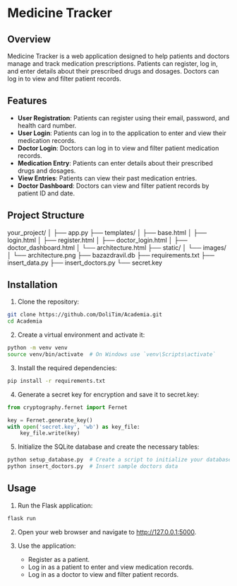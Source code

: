 # Medicine Tracker

## Overview

Medicine Tracker is a web application designed to help patients and doctors manage and track medication prescriptions. Patients can register, log in, and enter details about their prescribed drugs and dosages. Doctors can log in to view and filter patient records.

## Features

- **User Registration**: Patients can register using their email, password, and health card number.
- **User Login**: Patients can log in to the application to enter and view their medication records.
- **Doctor Login**: Doctors can log in to view and filter patient medication records.
- **Medication Entry**: Patients can enter details about their prescribed drugs and dosages.
- **View Entries**: Patients can view their past medication entries.
- **Doctor Dashboard**: Doctors can view and filter patient records by patient ID and date.

## Project Structure

your_project/
│
├── app.py
├── templates/
│ ├── base.html
│ ├── login.html
│ ├── register.html
│ ├── doctor_login.html
│ ├── doctor_dashboard.html
│ └── architecture.html
├── static/
│ └── images/
│ └── architecture.png
├── bazazdravil.db
├── requirements.txt
├── insert_data.py
├── insert_doctors.py
└── secret.key

## Installation

1. Clone the repository:

```sh
git clone https://github.com/DoliTim/Academia.git
cd Academia
```

2. Create a virtual environment and activate it:

```sh
python -m venv venv
source venv/bin/activate  # On Windows use `venv\Scripts\activate`
```

3. Install the required dependencies:

```sh
pip install -r requirements.txt
```

4. Generate a secret key for encryption and save it to secret.key:

```python
from cryptography.fernet import Fernet

key = Fernet.generate_key()
with open('secret.key', 'wb') as key_file:
    key_file.write(key)
```

5. Initialize the SQLite database and create the necessary tables:

```sh
python setup_database.py  # Create a script to initialize your database
python insert_doctors.py  # Insert sample doctors data
```

## Usage

1. Run the Flask application:

```sh
flask run
```

2. Open your web browser and navigate to http://127.0.0.1:5000.

3. Use the application:
    - Register as a patient.
    - Log in as a patient to enter and view medication records.
    - Log in as a doctor to view and filter patient records.

